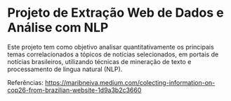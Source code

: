 # Projeto de Extração Web de Dados e Análise com NLP

Este projeto tem como objetivo analisar quantitativamente os principais temas correlacionados a tópicos de notícias selecionados, em portais de notícias brasileiros, utilizando técnicas de mineração de texto e processamento de lingua natural (NLP).

Referências: 
https://maribneiva.medium.com/colecting-information-on-cop26-from-brazilian-website-1d9a3b2c3660

